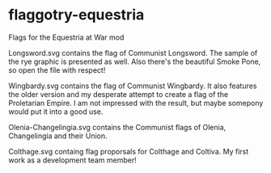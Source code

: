 # flaggotry-equestria
Flags for the Equestria at War mod

Longsword.svg contains the flag of Communist Longsword. The sample of the rye graphic is presented as well.
Also there's the beautiful Smoke Pone, so open the file with respect!

Wingbardy.svg contains the flag of Communist Wingbardy. It also features the older version and my desperate attempt to create a flag of the Proletarian Empire. I am not impressed with the result, but maybe somepony would put it into a good use.

Olenia-Changelingia.svg contains the Communist flags of Olenia, Changelingia and their Union.

Colthage.svg containg flag proporsals for Colthage and Coltiva. My first work as a development team member!
